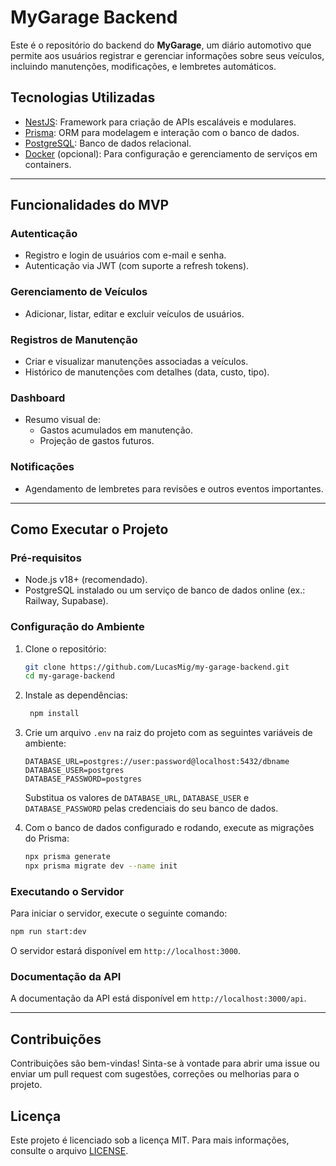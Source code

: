 # MyGarage Backend

Este é o repositório do backend do **MyGarage**, um diário automotivo que permite aos usuários registrar e gerenciar informações sobre seus veículos, incluindo manutenções, modificações, e lembretes automáticos.

## **Tecnologias Utilizadas**

- [NestJS](https://nestjs.com/): Framework para criação de APIs escaláveis e modulares.
- [Prisma](https://www.prisma.io/): ORM para modelagem e interação com o banco de dados.
- [PostgreSQL](https://www.postgresql.org/): Banco de dados relacional.
- [Docker](https://www.docker.com/) (opcional): Para configuração e gerenciamento de serviços em containers.

---

## **Funcionalidades do MVP**

### **Autenticação**

- Registro e login de usuários com e-mail e senha.
- Autenticação via JWT (com suporte a refresh tokens).

### **Gerenciamento de Veículos**

- Adicionar, listar, editar e excluir veículos de usuários.

### **Registros de Manutenção**

- Criar e visualizar manutenções associadas a veículos.
- Histórico de manutenções com detalhes (data, custo, tipo).

### **Dashboard**

- Resumo visual de:
  - Gastos acumulados em manutenção.
  - Projeção de gastos futuros.

### **Notificações**

- Agendamento de lembretes para revisões e outros eventos importantes.

---

## **Como Executar o Projeto**

### **Pré-requisitos**

- Node.js v18+ (recomendado).
- PostgreSQL instalado ou um serviço de banco de dados online (ex.: Railway, Supabase).

### **Configuração do Ambiente**

1. Clone o repositório:

   ```bash
   git clone https://github.com/LucasMig/my-garage-backend.git
   cd my-garage-backend
   ```

2. Instale as dependências:

   ```bash
    npm install
   ```

3. Crie um arquivo `.env` na raiz do projeto com as seguintes variáveis de ambiente:

   ```env
   DATABASE_URL=postgres://user:password@localhost:5432/dbname
   DATABASE_USER=postgres
   DATABASE_PASSWORD=postgres
   ```

   Substitua os valores de `DATABASE_URL`, `DATABASE_USER` e `DATABASE_PASSWORD` pelas credenciais do seu banco de dados.

4. Com o banco de dados configurado e rodando, execute as migrações do Prisma:

   ```bash
   npx prisma generate
   npx prisma migrate dev --name init
   ```

### **Executando o Servidor**

Para iniciar o servidor, execute o seguinte comando:

```bash
npm run start:dev
```

O servidor estará disponível em `http://localhost:3000`.

### **Documentação da API**

A documentação da API está disponível em `http://localhost:3000/api`.

---

## **Contribuições**

Contribuições são bem-vindas! Sinta-se à vontade para abrir uma issue ou enviar um pull request com sugestões, correções ou melhorias para o projeto.

## **Licença**

Este projeto é licenciado sob a licença MIT. Para mais informações, consulte o arquivo [LICENSE](LICENSE).

```

```
